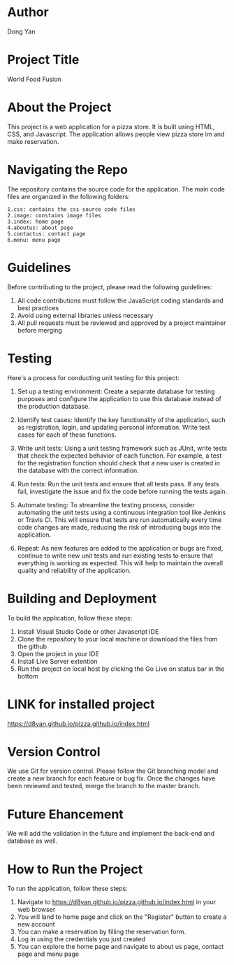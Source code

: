# Author

Dong Yan 

# Project Title

World Food Fusion 


# About the Project

This project is a web application for a pizza store. It is built using HTML, CSS, and Javascript. The application allows people view pizza store im and make reservation.


# Navigating the Repo

The repository contains the source code for the application. 
The main code files are organized in the following folders:

    1.css: contains the css source code files
    2.image: constains image files
    3.index: home page
    4.aboutus: about page
    5.contactus: contact page
    6.menu: menu page


# Guidelines

Before contributing to the project, please read the following guidelines:

  1. All code contributions must follow the JavaScript coding standards and best practices
  2. Avoid using external libraries unless necessary
  3. All pull requests must be reviewed and approved by a project maintainer before merging


# Testing

Here's a process for conducting unit testing for this project:

  1. Set up a testing environment: Create a separate database for testing purposes and configure the application to use this database instead of the production database.

  2. Identify test cases: Identify the key functionality of the application, such as registration, login, and updating personal information. Write test cases for each of these functions.

  3. Write unit tests: Using a unit testing framework such as JUnit, write tests that check the expected behavior of each function. For example, a test for the registration function should check that a new user is created in the database with the correct information.

  4. Run tests: Run the unit tests and ensure that all tests pass. If any tests fail, investigate the issue and fix the code before running the tests again.

  5. Automate testing: To streamline the testing process, consider automating the unit tests using a continuous integration tool like Jenkins or Travis CI. This will ensure that tests are run automatically every time code changes are made, reducing the risk of introducing bugs into the application.

  6. Repeat: As new features are added to the application or bugs are fixed, continue to write new unit tests and run existing tests to ensure that everything is working as expected. This will help to maintain the overall quality and reliability of the application.
   

# Building and Deployment

To build the application, follow these steps:

1. Install Visual Studio Code or other Javascript IDE
2. Clone the repository to your local machine or download the files from the github
3. Open the project in your IDE
4. Install Live Server extention
4. Run the project on local host by clicking the Go Live on status bar in the bottom

# LINK for installed project
https://d8yan.github.io/pizza.github.io/index.html

# Version Control

We use Git for version control. Please follow the Git branching model and create a new branch for each feature or bug fix. Once the changes have been reviewed and tested, merge the branch to the master branch.

# Future Ehancement

We will add the validation in the future and implement the back-end and database as well.

# How to Run the Project
To run the application, follow these steps:

1. Navigate to https://d8yan.github.io/pizza.github.io/index.html in your web browser
2. You will land to home page and click on the "Register" button to create a new account
3. You can make a reservation by filling the reservation form.
4. Log in using the credentials you just created
5. You can explore the home page and navigate to about us page, contact page and menu page
